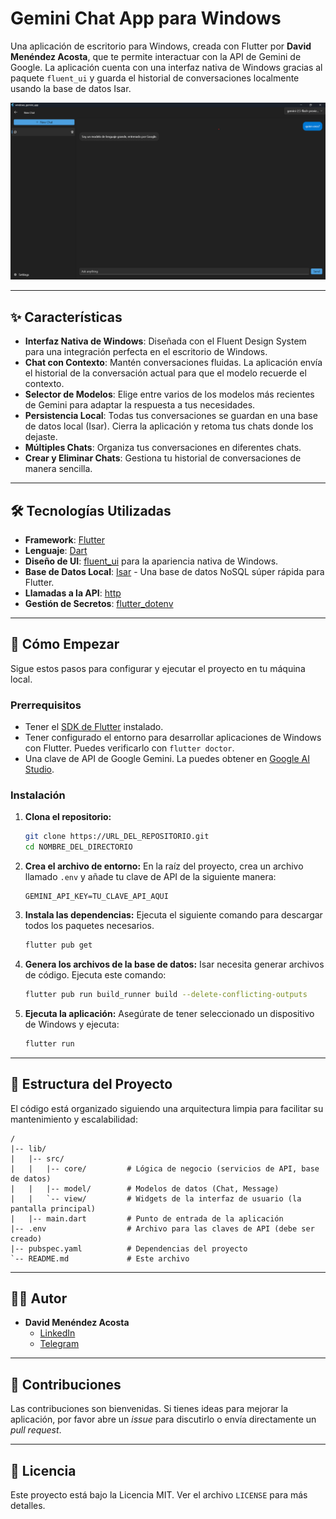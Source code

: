 # Gemini Chat App para Windows

Una aplicación de escritorio para Windows, creada con Flutter por **David Menéndez Acosta**, que te permite interactuar con la API de Gemini de Google. La aplicación cuenta con una interfaz nativa de Windows gracias al paquete `fluent_ui` y guarda el historial de conversaciones localmente usando la base de datos Isar.

![Captura de pantalla de la aplicación](assets/images/placeholder.png)

---

## ✨ Características

-   **Interfaz Nativa de Windows**: Diseñada con el Fluent Design System para una integración perfecta en el escritorio de Windows.
-   **Chat con Contexto**: Mantén conversaciones fluidas. La aplicación envía el historial de la conversación actual para que el modelo recuerde el contexto.
-   **Selector de Modelos**: Elige entre varios de los modelos más recientes de Gemini para adaptar la respuesta a tus necesidades.
-   **Persistencia Local**: Todas tus conversaciones se guardan en una base de datos local (Isar). Cierra la aplicación y retoma tus chats donde los dejaste.
-   **Múltiples Chats**: Organiza tus conversaciones en diferentes chats.
-   **Crear y Eliminar Chats**: Gestiona tu historial de conversaciones de manera sencilla.

---

## 🛠️ Tecnologías Utilizadas

-   **Framework**: [Flutter](https://flutter.dev/)
-   **Lenguaje**: [Dart](https://dart.dev/)
-   **Diseño de UI**: [fluent_ui](https://pub.dev/packages/fluent_ui) para la apariencia nativa de Windows.
-   **Base de Datos Local**: [Isar](https://pub.dev/packages/isar) - Una base de datos NoSQL súper rápida para Flutter.
-   **Llamadas a la API**: [http](https://pub.dev/packages/http)
-   **Gestión de Secretos**: [flutter_dotenv](https://pub.dev/packages/flutter_dotenv)

---

## 🚀 Cómo Empezar

Sigue estos pasos para configurar y ejecutar el proyecto en tu máquina local.

### Prerrequisitos

-   Tener el [SDK de Flutter](https://flutter.dev/docs/get-started/install) instalado.
-   Tener configurado el entorno para desarrollar aplicaciones de Windows con Flutter. Puedes verificarlo con `flutter doctor`.
-   Una clave de API de Google Gemini. La puedes obtener en [Google AI Studio](https://ai.google.dev/).

### Instalación

1.  **Clona el repositorio:**
    ```sh
    git clone https://URL_DEL_REPOSITORIO.git
    cd NOMBRE_DEL_DIRECTORIO
    ```

2.  **Crea el archivo de entorno:**
    En la raíz del proyecto, crea un archivo llamado `.env` y añade tu clave de API de la siguiente manera:
    ```
    GEMINI_API_KEY=TU_CLAVE_API_AQUI
    ```

3.  **Instala las dependencias:**
    Ejecuta el siguiente comando para descargar todos los paquetes necesarios.
    ```sh
    flutter pub get
    ```

4.  **Genera los archivos de la base de datos:**
    Isar necesita generar archivos de código. Ejecuta este comando:
    ```sh
    flutter pub run build_runner build --delete-conflicting-outputs
    ```

5.  **Ejecuta la aplicación:**
    Asegúrate de tener seleccionado un dispositivo de Windows y ejecuta:
    ```sh
    flutter run
    ```

---

## 📂 Estructura del Proyecto

El código está organizado siguiendo una arquitectura limpia para facilitar su mantenimiento y escalabilidad:

```
/
|-- lib/
|   |-- src/
|   |   |-- core/         # Lógica de negocio (servicios de API, base de datos)
|   |   |-- model/        # Modelos de datos (Chat, Message)
|   |   `-- view/         # Widgets de la interfaz de usuario (la pantalla principal)
|   |-- main.dart         # Punto de entrada de la aplicación
|-- .env                  # Archivo para las claves de API (debe ser creado)
|-- pubspec.yaml          # Dependencias del proyecto
`-- README.md             # Este archivo
```

---

## 👨‍💻 Autor

-   **David Menéndez Acosta**
    -   [LinkedIn](https://www.linkedin.com/in/davidmenendez9901/)
    -   [Telegram](https://t.me/davidmenendez9901)

---

## 🤝 Contribuciones

Las contribuciones son bienvenidas. Si tienes ideas para mejorar la aplicación, por favor abre un *issue* para discutirlo o envía directamente un *pull request*.

---

## 📄 Licencia

Este proyecto está bajo la Licencia MIT. Ver el archivo `LICENSE` para más detalles.
